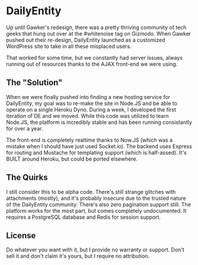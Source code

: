 DailyEntity
===========

Up until Gawker's redesign, there was a pretty thriving community of tech geeks that hung out over at the #whitenoise tag on Gizmodo. When Gawker pushed out their re-design, DailyEntity launched as a customized WordPress site to take in all these misplaced users.

That worked for some time, but we constantly had server issues, always running out of resources thanks to the AJAX front-end we were using.

The "Solution"
---

When we were finally pushed into finding a new hosting service for DailyEntity, my goal was to re-make the site in Node.JS and be able to operate on a single Heroku Dyno. During a week, I developed the first iteration of DE and we moved. While this code was utilized to learn Node.JS, the platform is incredibly stable and has been running consistantly for over a year.

The front-end is completely realtime thanks to Now.JS (which was a mistake when I should have just used Socket.io). The backend uses Express for routing and Mustache for templating support (which is half-assed). It's BUILT around Heroku, but could be ported elsewhere.

The Quirks
---

I still consider this to be alpha code. There's still strange glitches with attachments (mostly), and it's probably insecure due to the trusted nature of the DailyEntity community. There's also zero pagination support still. The platform works for the most part, but comes completely undocumented. It requires a PostgreSQL database and Redis for session support.

License
---

Do whatever you want with it, but I provide no warranty or support. Don't sell it and don't claim it's yours, but I require no attribution.
